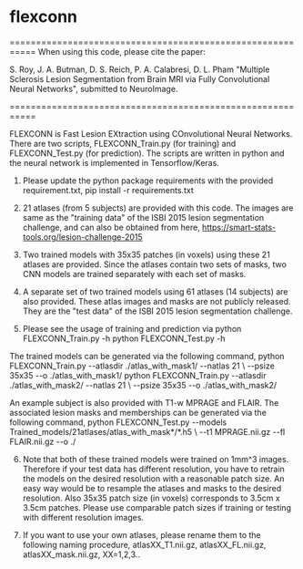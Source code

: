 # flexconn
===========================================================
When using this code, please cite the paper:

S. Roy, J. A. Butman, D. S. Reich, P. A. Calabresi, D. L. Pham
"Multiple Sclerosis Lesion Segmentation from Brain MRI via Fully Convolutional Neural Networks",
submitted to NeuroImage.

===========================================================

FLEXCONN is Fast Lesion  EXtraction using COnvolutional Neural Networks.
There are two scripts, FLEXCONN_Train.py (for training) and FLEXCONN_Test.py
(for prediction). The scripts are written in python and the neural network is 
implemented in Tensorflow/Keras.

1) Please update the python package requirements with the provided requirement.txt,
    pip install -r requirements.txt
    
2) 21 atlases (from 5 subjects) are provided with this code. The images are
same as the "training data" of the ISBI 2015 lesion segmentation challenge, 
and can also be obtained from here,
    https://smart-stats-tools.org/lesion-challenge-2015
    
3) Two trained models with 35x35 patches (in voxels) using these 21 atlases 
are provided.  Since the atlases contain two sets of masks, two CNN models 
are trained separately with each set of masks.

4) A separate set of two trained models using 61 atlases (14 subjects) are 
also provided. These atlas images and masks are not publicly released. They are
the "test data" of the ISBI 2015 lesion segmentation challenge. 

5) Please see the usage of training and prediction via
    python FLEXCONN_Train.py -h
    python FLEXCONN_Test.py -h
    
The trained models can be generated via the following command,
    python FLEXCONN_Train.py --atlasdir ./atlas_with_mask1/ --natlas 21 \ 
                --psize 35x35 --o ./atlas_with_mask1/
    python FLEXCONN_Train.py --atlasdir ./atlas_with_mask2/ --natlas 21 \ 
                --psize 35x35 --o ./atlas_with_mask2/      
       
An example subject is also provided with T1-w MPRAGE and FLAIR. The associated
lesion masks and memberships can be generated via the following command,
    python FLEXCONN_Test.py --models Trained_models/21atlases/atlas_with_mask*/*.h5 \ 
                --t1 MPRAGE.nii.gz --fl FLAIR.nii.gz --o ./
 
6) Note that both of these trained models were trained on 1mm^3 images. Therefore 
if your test data has different resolution, you have to retrain the models on 
the desired resolution with a reasonable patch size. An easy way would be to 
resample the atlases and masks to the desired resolution. Also 35x35 patch size 
(in voxels) corresponds to 3.5cm x 3.5cm patches. Please use comparable patch 
sizes if training or testing with different resolution images.

   
7) If you want to use your own atlases, please rename them to the following
naming procedure, atlasXX_T1.nii.gz, atlasXX_FL.nii.gz, atlasXX_mask.nii.gz, XX=1,2,3..
